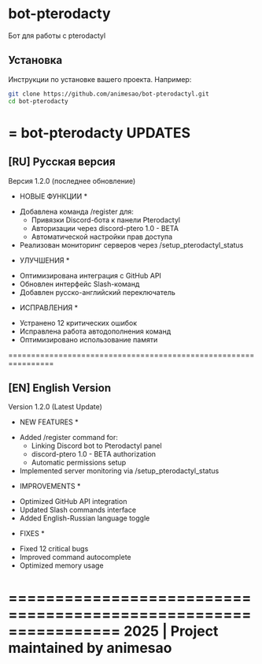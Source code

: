 # bot-pterodacty

Бот для работы с pterodactyl 

## Установка

Инструкции по установке вашего проекта. Например:

```bash
git clone https://github.com/animesao/bot-pterodactyl.git
cd bot-pterodacty


```
=
                     bot-pterodacty UPDATES
=

[RU] Русская версия
-------------------
Версия 1.2.0 (последнее обновление)

* НОВЫЕ ФУНКЦИИ *
- Добавлена команда /register для:
  * Привязки Discord-бота к панели Pterodactyl
  * Авторизации через discord-ptero 1.0 - BETA
  * Автоматической настройки прав доступа
- Реализован мониторинг серверов через /setup_pterodactyl_status

* УЛУЧШЕНИЯ *
- Оптимизирована интеграция с GitHub API
- Обновлен интерфейс Slash-команд
- Добавлен русско-английский переключатель

* ИСПРАВЛЕНИЯ *
- Устранено 12 критических ошибок
- Исправлена работа автодополнения команд
- Оптимизировано использование памяти

================================================================

[EN] English Version
-------------------
Version 1.2.0 (Latest Update)

* NEW FEATURES *
- Added /register command for:
  * Linking Discord bot to Pterodactyl panel
  * discord-ptero 1.0 - BETA authorization
  * Automatic permissions setup
- Implemented server monitoring via /setup_pterodactyl_status

* IMPROVEMENTS *
- Optimized GitHub API integration
- Updated Slash commands interface
- Added English-Russian language toggle

* FIXES *
- Fixed 12 critical bugs
- Improved command autocomplete
- Optimized memory usage

================================================================
2025 | Project maintained by animesao
================================================================
```
